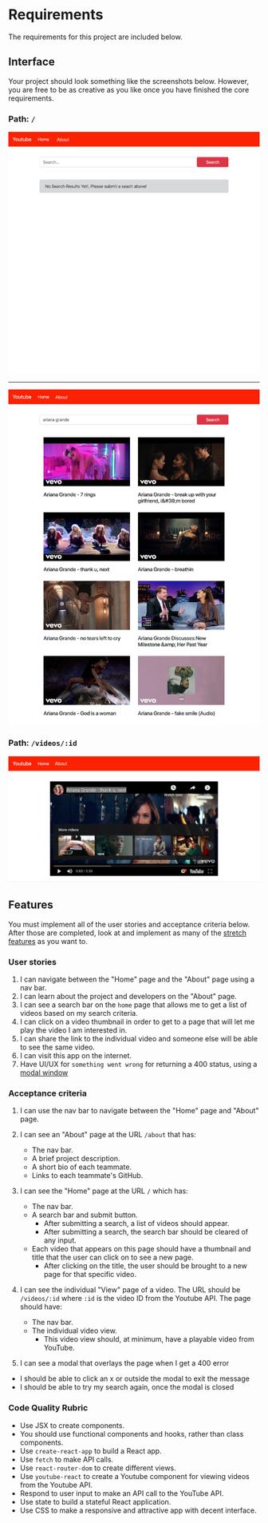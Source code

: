 # Requirements

The requirements for this project are included below.

## Interface

Your project should look something like the screenshots below. However, you are free to be as creative as you like once you have finished the core requirements.

### Path: `/`

![](../assets/home-1.png)

<hr />

![](../assets/home-2.png)

### Path: `/videos/:id`

![](../assets/video_only.png)

## Features

You must implement all of the user stories and acceptance criteria below. After those are completed, look at and implement as many of the [stretch features](./stretch-features.md) as you want to.

### User stories

1. I can navigate between the "Home" page and the "About" page using a nav bar.
1. I can learn about the project and developers on the "About" page.
1. I can see a search bar on the `home` page that allows me to get a list of videos based on my search criteria.
1. I can click on a video thumbnail in order to get to a page that will let me play the video I am interested in.
1. I can share the link to the individual video and someone else will be able to see the same video.
1. I can visit this app on the internet.
1. Have UI/UX for `something went wrong` for returning a 400 status, using a [modal window](https://blog.hubspot.com/website/modal-web-design)

### Acceptance criteria

1. I can use the nav bar to navigate between the "Home" page and "About" page.
1. I can see an "About" page at the URL `/about` that has:

   - The nav bar.
   - A brief project description.
   - A short bio of each teammate.
   - Links to each teammate's GitHub.

1. I can see the "Home" page at the URL `/` which has:

   - The nav bar.
   - A search bar and submit button.
     - After submitting a search, a list of videos should appear.
     - After submitting a search, the search bar should be cleared of any input.
   - Each video that appears on this page should have a thumbnail and title that the user can click on to see a new page.
     - After clicking on the title, the user should be brought to a new page for that specific video.

1. I can see the individual "View" page of a video. The URL should be `/videos/:id` where `:id` is the video ID from the Youtube API. The page should have:

   - The nav bar.
   - The individual video view.
     - This video view should, at minimum, have a playable video from YouTube.

1. I can see a modal that overlays the page when I get a 400 error

- I should be able to click an x or outside the modal to exit the message
- I should be able to try my search again, once the modal is closed

### Code Quality Rubric

- Use JSX to create components.
- You should use functional components and hooks, rather than class components.
- Use `create-react-app` to build a React app.
- Use `fetch` to make API calls.
- Use `react-router-dom` to create different views.
- Use `youtube-react` to create a Youtube component for viewing videos from the Youtube API.
- Respond to user input to make an API call to the YouTube API.
- Use state to build a stateful React application.
- Use CSS to make a responsive and attractive app with decent interface.
